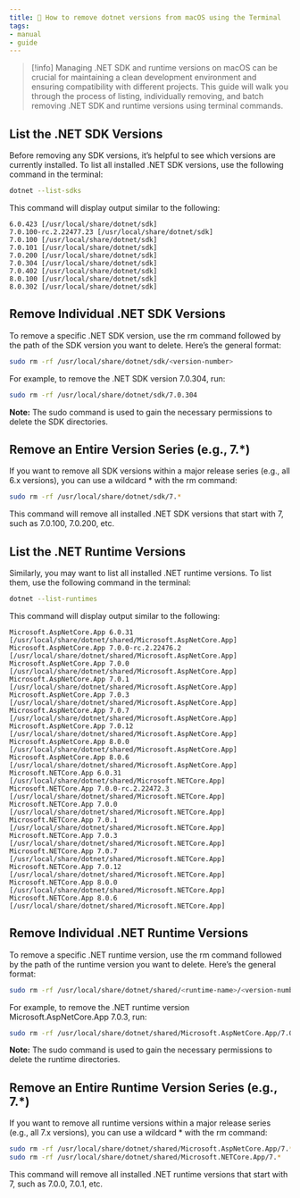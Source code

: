 ```yaml
---
title: 📕 How to remove dotnet versions from macOS using the Terminal
tags:
- manual
- guide
---
```


> [!info]
> Managing .NET SDK and runtime versions on macOS can be crucial for maintaining a clean development environment and ensuring compatibility with different projects. This guide will walk you through the process of listing, individually removing, and batch removing .NET SDK and runtime versions using terminal commands.

## List the .NET SDK Versions

Before removing any SDK versions, it’s helpful to see which versions are currently installed. To list all installed .NET SDK versions, use the following command in the terminal:

```sh
dotnet --list-sdks
```

This command will display output similar to the following:

```
6.0.423 [/usr/local/share/dotnet/sdk]
7.0.100-rc.2.22477.23 [/usr/local/share/dotnet/sdk]
7.0.100 [/usr/local/share/dotnet/sdk]
7.0.101 [/usr/local/share/dotnet/sdk]
7.0.200 [/usr/local/share/dotnet/sdk]
7.0.304 [/usr/local/share/dotnet/sdk]
7.0.402 [/usr/local/share/dotnet/sdk]
8.0.100 [/usr/local/share/dotnet/sdk]
8.0.302 [/usr/local/share/dotnet/sdk]
```

## Remove Individual .NET SDK Versions

To remove a specific .NET SDK version, use the rm command followed by the path of the SDK version you want to delete. Here’s the general format:

```sh
sudo rm -rf /usr/local/share/dotnet/sdk/<version-number>
```

For example, to remove the .NET SDK version 7.0.304, run:

```sh
sudo rm -rf /usr/local/share/dotnet/sdk/7.0.304
```

**Note:** The sudo command is used to gain the necessary permissions to delete the SDK directories.

## Remove an Entire Version Series (e.g., 7.*)

If you want to remove all SDK versions within a major release series (e.g., all 6.x versions), you can use a wildcard * with the rm command:

```sh
sudo rm -rf /usr/local/share/dotnet/sdk/7.*
```

This command will remove all installed .NET SDK versions that start with 7, such as 7.0.100, 7.0.200, etc.

## List the .NET Runtime Versions

Similarly, you may want to list all installed .NET runtime versions. To list them, use the following command in the terminal:

```sh
dotnet --list-runtimes
```

This command will display output similar to the following:

```
Microsoft.AspNetCore.App 6.0.31 [/usr/local/share/dotnet/shared/Microsoft.AspNetCore.App]
Microsoft.AspNetCore.App 7.0.0-rc.2.22476.2 [/usr/local/share/dotnet/shared/Microsoft.AspNetCore.App]
Microsoft.AspNetCore.App 7.0.0 [/usr/local/share/dotnet/shared/Microsoft.AspNetCore.App]
Microsoft.AspNetCore.App 7.0.1 [/usr/local/share/dotnet/shared/Microsoft.AspNetCore.App]
Microsoft.AspNetCore.App 7.0.3 [/usr/local/share/dotnet/shared/Microsoft.AspNetCore.App]
Microsoft.AspNetCore.App 7.0.7 [/usr/local/share/dotnet/shared/Microsoft.AspNetCore.App]
Microsoft.AspNetCore.App 7.0.12 [/usr/local/share/dotnet/shared/Microsoft.AspNetCore.App]
Microsoft.AspNetCore.App 8.0.0 [/usr/local/share/dotnet/shared/Microsoft.AspNetCore.App]
Microsoft.AspNetCore.App 8.0.6 [/usr/local/share/dotnet/shared/Microsoft.AspNetCore.App]
Microsoft.NETCore.App 6.0.31 [/usr/local/share/dotnet/shared/Microsoft.NETCore.App]
Microsoft.NETCore.App 7.0.0-rc.2.22472.3 [/usr/local/share/dotnet/shared/Microsoft.NETCore.App]
Microsoft.NETCore.App 7.0.0 [/usr/local/share/dotnet/shared/Microsoft.NETCore.App]
Microsoft.NETCore.App 7.0.1 [/usr/local/share/dotnet/shared/Microsoft.NETCore.App]
Microsoft.NETCore.App 7.0.3 [/usr/local/share/dotnet/shared/Microsoft.NETCore.App]
Microsoft.NETCore.App 7.0.7 [/usr/local/share/dotnet/shared/Microsoft.NETCore.App]
Microsoft.NETCore.App 7.0.12 [/usr/local/share/dotnet/shared/Microsoft.NETCore.App]
Microsoft.NETCore.App 8.0.0 [/usr/local/share/dotnet/shared/Microsoft.NETCore.App]
Microsoft.NETCore.App 8.0.6 [/usr/local/share/dotnet/shared/Microsoft.NETCore.App]
```

## Remove Individual .NET Runtime Versions

To remove a specific .NET runtime version, use the rm command followed by the path of the runtime version you want to delete. Here’s the general format:

```sh
sudo rm -rf /usr/local/share/dotnet/shared/<runtime-name>/<version-number>
```

For example, to remove the .NET runtime version Microsoft.AspNetCore.App 7.0.3, run:

```sh
sudo rm -rf /usr/local/share/dotnet/shared/Microsoft.AspNetCore.App/7.0.3
```

**Note:** The sudo command is used to gain the necessary permissions to delete the runtime directories.

## Remove an Entire Runtime Version Series (e.g., 7.*)

If you want to remove all runtime versions within a major release series (e.g., all 7.x versions), you can use a wildcard * with the rm command:

```sh
sudo rm -rf /usr/local/share/dotnet/shared/Microsoft.AspNetCore.App/7.*
sudo rm -rf /usr/local/share/dotnet/shared/Microsoft.NETCore.App/7.*
```

This command will remove all installed .NET runtime versions that start with 7, such as 7.0.0, 7.0.1, etc.